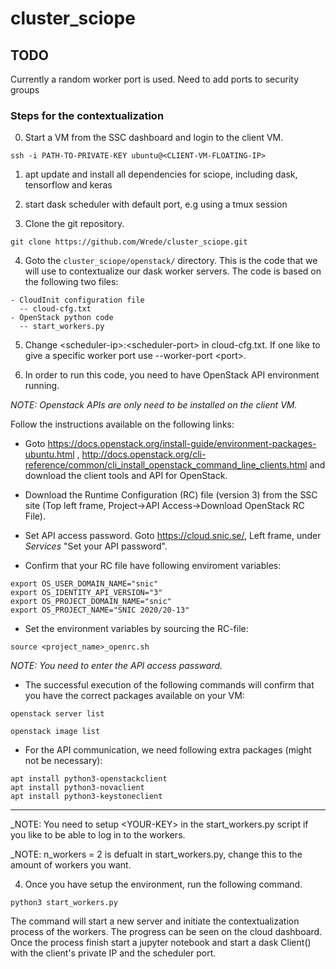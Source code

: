 # cluster_sciope

## TODO
Currently a random worker port is used. Need to add ports to security groups 


### Steps for the contextualization

0. Start a VM from the SSC dashboard and login to the client VM.

```console 
ssh -i PATH-TO-PRIVATE-KEY ubuntu@<CLIENT-VM-FLOATING-IP>
```
1. apt update and install all dependencies for sciope, including dask, tensorflow and keras

2. start dask scheduler with default port, e.g using a tmux session


3. Clone the git repository.

```console
git clone https://github.com/Wrede/cluster_sciope.git
```

4. Goto the `cluster_sciope/openstack/` directory. This is the code that we will use to contextualize our dask worker servers. The code is based on the following two files:

```console
- CloudInit configuration file  
  -- cloud-cfg.txt
- OpenStack python code
  -- start_workers.py
```
5. Change \<scheduler-ip\>:\<scheduler-port\> in cloud-cfg.txt. If one like to give a specific worker port use --worker-port \<port\>.


6. In order to run this code, you need to have OpenStack API environment running. 

_NOTE: Openstack APIs are only need to be installed on the client VM._ 

Follow the instructions available on the following links: 

- Goto https://docs.openstack.org/install-guide/environment-packages-ubuntu.html , http://docs.openstack.org/cli-reference/common/cli_install_openstack_command_line_clients.html and download the client tools and API for OpenStack.

- Download the Runtime Configuration (RC) file (version 3) from the SSC site (Top left frame, Project->API Access->Download OpenStack RC File).

- Set API access password. Goto https://cloud.snic.se/, Left frame, under _Services_ "Set your API password".  

- Confirm that your RC file have following enviroment variables:

```console
export OS_USER_DOMAIN_NAME="snic"
export OS_IDENTITY_API_VERSION="3"
export OS_PROJECT_DOMAIN_NAME="snic"
export OS_PROJECT_NAME="SNIC 2020/20-13"
```

- Set the environment variables by sourcing the RC-file:

```console 
source <project_name>_openrc.sh
```
_NOTE: You need to enter the API access passward._

- The successful execution of the following commands will confirm that you have the correct packages available on your VM:

```console
openstack server list
```

```console
openstack image list
```

- For the API communication, we need following extra packages (might not be necessary):

```console
apt install python3-openstackclient
apt install python3-novaclient
apt install python3-keystoneclient
```

------------------

_NOTE: You need to setup \<YOUR-KEY\> in the start_workers.py script if you like to be able to log in to the workers.

_NOTE: n_workers = 2 is defualt in start_workers.py, change this to the amount of workers you want.

4. Once you have setup the environment, run the following command. 

```console 
python3 start_workers.py
```

The command will start a new server and initiate the contextualization process of the workers. The progress can be seen on the cloud dashboard. Once the process finish start a jupyter notebook and start a dask Client() with the client's private IP and the scheduler port.

